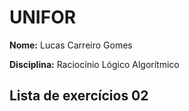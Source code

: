 # UNIFOR
**Nome:** Lucas Carreiro Gomes

**Disciplina:** Raciocínio Lógico Algorítmico

## Lista de exercícios 02

